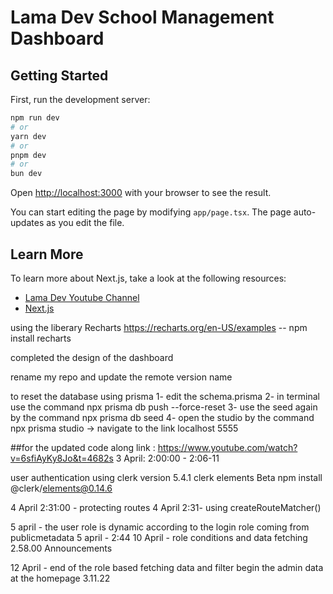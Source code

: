 # Lama Dev School Management Dashboard

## Getting Started

First, run the development server:

```bash
npm run dev
# or
yarn dev
# or
pnpm dev
# or
bun dev
```

Open [http://localhost:3000](http://localhost:3000) with your browser to see the result.

You can start editing the page by modifying `app/page.tsx`. The page auto-updates as you edit the file.

## Learn More

To learn more about Next.js, take a look at the following resources:

- [Lama Dev Youtube Channel](https://youtube.com/lamadev) 
- [Next.js](https://nextjs.org/learn)

using the liberary Recharts 
https://recharts.org/en-US/examples  -- npm install recharts

completed the design of the dashboard

rename my repo and update the remote version name

to reset the database using prisma
1- edit the schema.prisma
2- in terminal use the command npx prisma db push --force-reset
3- use the seed again by the command npx prisma db seed
4- open the studio by the command npx prisma studio -> navigate to the link localhost 5555

##for the updated code along 
link : https://www.youtube.com/watch?v=6sfiAyKy8Jo&t=4682s
3 April: 2:00:00 - 2:06-11

user authentication using clerk
version 5.4.1
clerk elements Beta
npm install @clerk/elements@0.14.6

4 April 2:31:00 - protecting routes
4 April 2:31- using createRouteMatcher()

5 april - the user role is dynamic according to the login role coming from publicmetadata
5 april - 2:44
10 April - role conditions and data fetching 2.58.00 Announcements

12 April - end of the role based fetching data and filter 
begin the admin data at the homepage 3.11.22